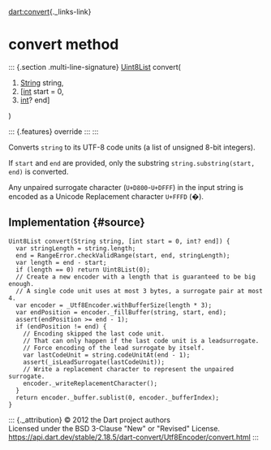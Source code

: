 [dart:convert](../../dart-convert/dart-convert-library){._links-link}

convert method
==============

::: {.section .multi-line-signature}
[Uint8List](../../dart-typed_data/uint8list-class) convert(

1.  [String](../../dart-core/string-class) string,
2.  \[[int](../../dart-core/int-class) start = 0,
3.  [int](../../dart-core/int-class)? end\]

)

::: {.features}
override
:::
:::

Converts `string` to its UTF-8 code units (a list of unsigned 8-bit
integers).

If `start` and `end` are provided, only the substring
`string.substring(start, end)` is converted.

Any unpaired surrogate character (`U+D800`-`U+DFFF`) in the input string
is encoded as a Unicode Replacement character `U+FFFD` (�).

Implementation {#source}
--------------

``` {.language-dart data-language="dart"}
Uint8List convert(String string, [int start = 0, int? end]) {
  var stringLength = string.length;
  end = RangeError.checkValidRange(start, end, stringLength);
  var length = end - start;
  if (length == 0) return Uint8List(0);
  // Create a new encoder with a length that is guaranteed to be big enough.
  // A single code unit uses at most 3 bytes, a surrogate pair at most 4.
  var encoder = _Utf8Encoder.withBufferSize(length * 3);
  var endPosition = encoder._fillBuffer(string, start, end);
  assert(endPosition >= end - 1);
  if (endPosition != end) {
    // Encoding skipped the last code unit.
    // That can only happen if the last code unit is a leadsurrogate.
    // Force encoding of the lead surrogate by itself.
    var lastCodeUnit = string.codeUnitAt(end - 1);
    assert(_isLeadSurrogate(lastCodeUnit));
    // Write a replacement character to represent the unpaired surrogate.
    encoder._writeReplacementCharacter();
  }
  return encoder._buffer.sublist(0, encoder._bufferIndex);
}
```

::: {._attribution}
© 2012 the Dart project authors\
Licensed under the BSD 3-Clause \"New\" or \"Revised\" License.\
<https://api.dart.dev/stable/2.18.5/dart-convert/Utf8Encoder/convert.html>
:::
